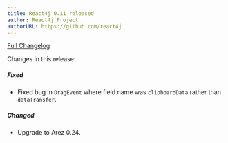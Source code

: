 ```yaml
---
title: React4j 0.11 released
author: React4j Project
authorURL: https://github.com/react4j
---
```


[Full Changelog](https://github.com/react4j/react4j/compare/v0.10...v0.11)

Changes in this release:

##### Fixed
* Fixed bug in `DragEvent` where field name was `clipboardData` rather than `dataTransfer`.

##### Changed
* Upgrade to Arez 0.24.
